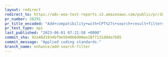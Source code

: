 ```yaml
---
layout: redirect
redirect_to: https://a8c-woo-test-reports.s3.amazonaws.com/public/pr/38291/api/index.html
pr_number: 38291
pr_title_encoded: "Add+compatibility+with+CPT%27s+search+result+filters+in+HPOS."
pr_test_type: api
last_published: "2023-06-01 07:21:58 +0000"
commit_sha: 92a48d1934bf9e5940b6d00ee28f7131d0da7685
commit_message: "Applied coding standards."
branch_name: enhance/add-search-filter
---
```

